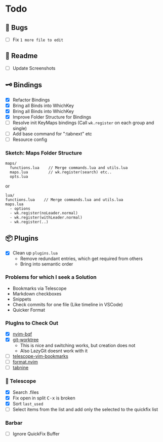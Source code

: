 # Todo

##   Bugs
- [ ] Fix `1 more file to edit`

## 📄 Readme
- [ ] Update Screenshots

## 🗝  Bindings
- [x] Refactor Bindings
- [x] Bring all Binds into WhichKey
- [x] Bring all Binds into WhichKey
- [x] Improve Folder Structure for Bindings
- [ ] Resolve init KeyMaps bindings (Call `wk.register` on each group and single)
- [ ] Add base command for ":tabnext<CR>" etc
- [ ] Resource config

### Sketch: Maps Folder Structure
```
maps/
  functions.lua    // Merge commands.lua and utils.lua
  maps.lua         // wk.register(search) etc..
  opts.lua
```

or

```
lua/
functions.lua    // Merge commands.lua and utils.lua
maps.lua
  - options
  - wk.register(noLeader.normal)
  - wk.register(withLeader.normal)
  - wk.register(..)
```

## 📦 Plugins
- [x] Clean up `plugins.lua`
  - Remove redundant entries, which get required from others
  - Bring into semantic order

### Problems for which I seek a Solution
- Bookmarks via Telescope
- Markdown checkboxes
- Snippets
- Check commits for one file (Like timeline in VSCode)
- Quicker Format

### PlugIns to Check Out 
- [x] [nvim-bqf](https://github.com/kevinhwang91/nvim-bqf)
- [x] [git-worktree](https://github.com/ThePrimeagen/git-worktree.nvim)
  - This is nice and switching works, but creation does not
  - Also LazyGit doesnt work with it
- [ ] [telescope-vim-bookmarks](https://github.com/tom-anders/telescope-vim-bookmarks.nvim)
- [ ] [format.nvim](https://github.com/lukas-reineke/format.nvim)
- [ ] [tabnine](https://github.com/tzachar/cmp-tabnine#install)

### 🔭 Telescope 
- [x] Search .files
- [x] Fix open in split <kbd>C-x</kbd> is broken
- [x] Sort `last_used`
- [ ] Select items from the list and add only the selected to the quickfix list

### Barbar
- [ ] Ignore QuickFix Buffer

